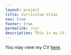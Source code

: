 ```yaml
---
layout: project
title: Curriculum Vitae
nav: true
footer: true
permalink: /cv/
description: This is my CV.
---
```


You may view my CV <a href="CV_YanLEI.pdf">here</a>.
